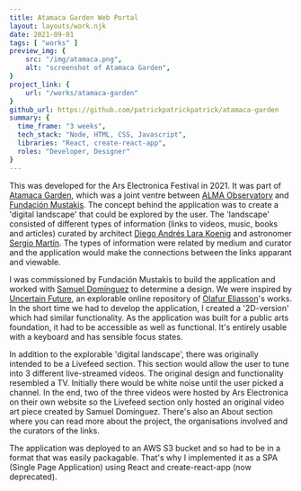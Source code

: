 ```yaml
---
title: Atamaca Garden Web Portal
layout: layouts/work.njk
date: 2021-09-01
tags: [ "works" ]
preview_img: {
	src: "/img/atamaca.png",
	alt: "screenshot of Atamaca Garden",
}
project_link: {
	url: "/works/atamaca-garden"
}
github_url: https://github.com/patrickpatrickpatrick/atamaca-garden
summary: {
  time_frame: "3 weeks",
  tech_stack: "Node, HTML, CSS, Javascript",
  libraries: "React, create-react-app",
  roles: "Developer, Designer"
}
---
```


This was developed for the Ars Electronica Festival in 2021. It was part of [Atamaca Garden](https://ars.electronica.art/newdigitaldeal/en/networked/), which was a joint ventre between [ALMA Observatory](https://www.almaobservatory.org/en/home/) and [Fundación Mustakis](https://www.fundacionmustakis.org/). The concept behind the application was to create a 'digital landscape' that could be explored by the user. The 'landscape' consisted of different types of information (links to videos, music, books and articles) curated by architect [Diego Andrés Lara Koenig](https://www.linkedin.com/in/diego-andres-lara-koenig-0b085b1a0/?originalSubdomain=cl) and astronomer [Sergio Martín](https://www.raxlab.science/author/sergio-martin/). The types of information were related by medium and curator and the application would make the connections between the links apparant and viewable.

I was commissioned by Fundación Mustakis to build the application and worked with [Samuel Domínguez](https://www.samuel-dominguez.com/) to determine a design. We were inspired by [Uncertain Future](https://olafureliasson.net/uncertain), an explorable online repository of [Olafur Eliasson](https://olafureliasson.net/)'s works. In the short time we had to develop the application, I created a '2D-version' which had similar functionality. As the application was built for a public arts foundation, it had to be accessible as well as functional. It's entirely usable with a keyboard and has sensible focus states.

In addition to the explorable 'digital landscape', there was originally intended to be a Livefeed section. This section would allow the user to tune into 3 different live-streamed videos. The original design and functionality resembled a TV. Initially there would be white noise until the user picked a channel. In the end, two of the three videos were hosted by Ars Electronica on their own website so the Livefeed section only hosted an original video art piece created by Samuel Domínguez. There's also an About section where you can read more about the project, the organisations involved and the curators of the links. 

The application was deployed to an AWS S3 bucket and so had to be in a format that was easily packagable. That's why I implemented it as a SPA (Single Page Application) using React and create-react-app (now deprecated).


